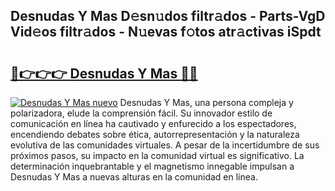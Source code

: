 ## Desnudas Y Mas D𝚎sn𝚞dos filtr𝚊dos - Parts-VgD Vid𝚎os filtr𝚊dos - N𝚞evas f𝚘tos atr𝚊ctivas iSpdt

# <h2><a href="http://mb89kh.tromn.icu/?c=Desnudas+Y+Mas">🔗👉👉👉 Desnudas Y Mas 🔗🔗</a></h2>

[![Desnudas Y Mas nuevo](https://i.imgur.com/pEAQMta.gif)](http://mb89kh.tromn.icu/?c=Desnudas+Y+Mas)
Desnudas Y Mas, una persona compleja y polarizadora, elude la comprensión fácil. Su innovador estilo de comunicación en línea ha cautivado y enfurecido a los espectadores, encendiendo debates sobre ética, autorrepresentación y la naturaleza evolutiva de las comunidades virtuales. A pesar de la incertidumbre de sus próximos pasos, su impacto en la comunidad virtual es significativo. La determinación inquebrantable y el magnetismo innegable impulsan a Desnudas Y Mas a nuevas alturas en la comunidad en línea.
